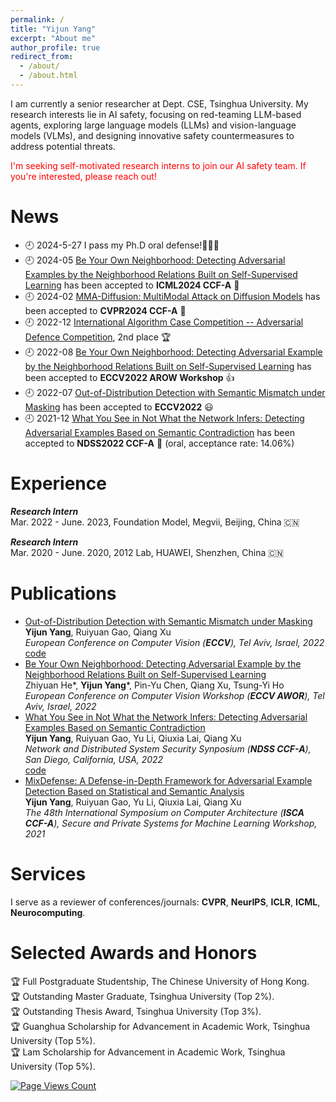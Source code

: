 ```yaml
---
permalink: /
title: "Yijun Yang"
excerpt: "About me"
author_profile: true
redirect_from: 
  - /about/
  - /about.html
---
```

 
I am currently a senior researcher at Dept. CSE, Tsinghua University. My research interests lie in AI safety, focusing on red-teaming LLM-based agents, exploring large language models (LLMs) and vision-language models (VLMs), and designing innovative safety countermeasures to address potential threats.

<p style="color:red;">I'm seeking self-motivated research interns to join our AI safety team. If you're interested, please reach out!</p>



News
======
- 🕘 2024-5-27 I pass my Ph.D oral defense!👏🌻🌹
- 🕘 2024-05 [ Be Your Own Neighborhood: Detecting Adversarial Examples by the Neighborhood Relations Built on Self-Supervised Learning](https://arxiv.org/abs/2209.00005) has been accepted to **ICML2024 CCF-A** 👏 
- 🕘 2024-02 [MMA-Diffusion: MultiModal Attack on Diffusion Models](https://arxiv.org/abs/2311.17516) has been accepted to **CVPR2024 CCF-A** 👏 
- 🕘 2022-12 [International Algorithm Case Competition -- Adversarial Defence Competition](http://106.75.138.120/), 2nd place 🏆
- 🕘 2022-08 [Be Your Own Neighborhood: Detecting Adversarial Example by the Neighborhood Relations Built on Self-Supervised Learning](/files/ECCV2022_workshop.pdf) has been accepted to **ECCV2022 AROW Workshop** 👍
- 🕘 2022-07 [Out-of-Distribution Detection with Semantic Mismatch under Masking](https://arxiv.org/abs/2208.00446) has been accepted to **ECCV2022** 😃
- 🕘 2021-12 [What You See in Not What the Network Infers: Detecting Adversarial Examples Based on Semantic Contradiction](https://arxiv.org/abs/2201.09650) has been accepted to **NDSS2022 CCF-A** 👏 (oral, acceptance rate: 14.06%)

Experience
======
**_Research Intern_**
<br />Mar. 2022 - June. 2023, Foundation Model, Megvii, Beijing, China 🇨🇳

**_Research Intern_**
<br />Mar. 2020 - June. 2020, 2012 Lab, HUAWEI, Shenzhen, China 🇨🇳

Publications
======
- [Out-of-Distribution Detection with Semantic Mismatch under Masking](https://arxiv.org/abs/2208.00446.pdf)
  <br />**Yijun Yang**, Ruiyuan Gao, Qiang Xu
  <br />*European Conference on Computer Vision (**ECCV**), Tel Aviv, Israel, 2022*
  <br />[code](https://github.com/cure-lab/MOODCat)
- [Be Your Own Neighborhood: Detecting Adversarial Example by the Neighborhood Relations Built on Self-Supervised Learning](/files/ECCV2022_workshop.pdf)
  <br />Zhiyuan He\*, **Yijun Yang**\*, Pin-Yu Chen, Qiang Xu, Tsung-Yi Ho
  <br />*European Conference on Computer Vision Workshop (**ECCV AWOR**), Tel Aviv, Israel, 2022*
- [What You See in Not What the Network Infers: Detecting Adversarial Examples Based on Semantic Contradiction](https://arxiv.org/abs/2201.09650.pdf)
  <br />**Yijun Yang**, Ruiyuan Gao, Yu Li, Qiuxia Lai, Qiang Xu
  <br />*Network and Distributed System Security Synposium (**NDSS CCF-A**), San Diego, California, USA, 2022*
  <br />[code](https://github.com/cure-lab/ContraNet)
- [MixDefense: A Defense-in-Depth Framework for Adversarial Example Detection Based on Statistical and Semantic Analysis](https://arxiv.org/abs/2104.10076)
  <br />**Yijun Yang**, Ruiyuan Gao, Yu Li, Qiuxia Lai, Qiang Xu
  <br />*The 48th International Symposium on Computer Architecture (**ISCA CCF-A**), Secure and Private Systems for Machine Learning Workshop, 2021*

Services
======
I serve as a reviewer of conferences/journals: **CVPR**, **NeurIPS**, **ICLR**, **ICML**, **Neurocomputing**.

Selected Awards and Honors
======
🏆 Full Postgraduate Studentship, The Chinese University of Hong Kong.
  <br />🏆 Outstanding Master Graduate, Tsinghua University (Top 2%).
  <br />🏆 Outstanding Thesis Award, Tsinghua University (Top 3%).
  <br />🏆 Guanghua Scholarship for Advancement in Academic Work, Tsinghua University (Top 5%).
  <br />🏆 Lam Scholarship for Advancement in Academic Work, Tsinghua University (Top 5%).
 
[![Page Views Count](https://badges.toozhao.com/badges/01HV61HSM41CZKWV0TQX92FVEF/green.svg)](.)
